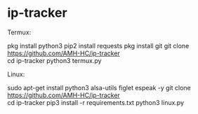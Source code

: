 # ip-tracker
Termux:

pkg install python3 
pip2 install requests 
pkg install git 
git clone https://github.com/AMH-HC/ip-tracker   
cd ip-tracker 
python3 termux.py 

Linux:

sudo apt-get install python3 alsa-utils figlet espeak -y 
git clone https://github.com/AMH-HC/ip-tracker   
cd ip-tracker
pip3 install -r requirements.txt 
python3 linux.py
